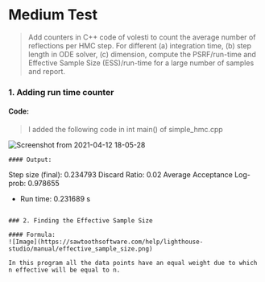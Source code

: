 # Medium Test
> Add counters in C++ code of volesti to count the average number of reflections per HMC step. For different (a) integration time, (b) step length in ODE solver, 
(c) dimension, compute the PSRF/run-time and Effective Sample Size (ESS)/run-time for a large number of samples and report.

### 1. Adding run time counter

#### Code:
> I added the following code in int main() of simple_hmc.cpp

![Screenshot from 2021-04-12 18-05-28](https://user-images.githubusercontent.com/71564257/114481588-be5db780-9bb9-11eb-95f9-9a0a46bf0d95.png)
```
#### Output:
```
Step size (final): 0.234793
Discard Ratio: 0.02
Average Acceptance Log-prob: 0.978655
+ Run time: 0.231689 s
```

### 2. Finding the Effective Sample Size

#### Formula:
![Image](https://sawtoothsoftware.com/help/lighthouse-studio/manual/effective_sample_size.png)

In this program all the data points have an equal weight due to which n effective will be equal to n. 
